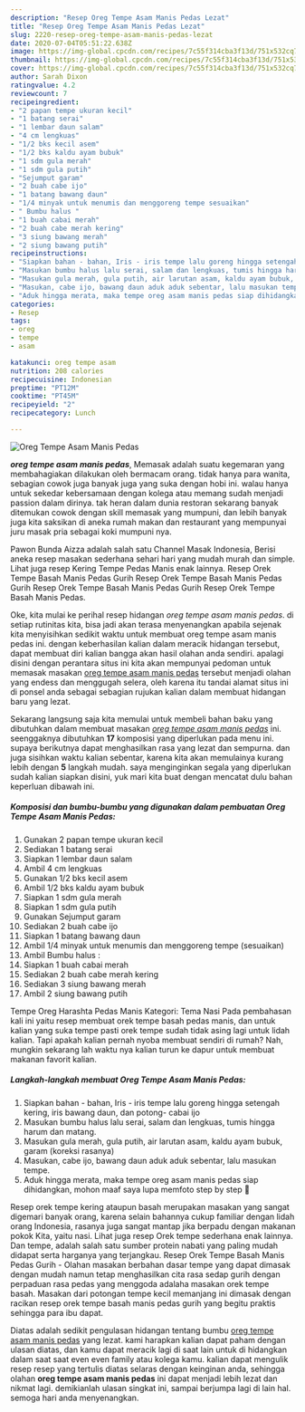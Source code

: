 ```yaml
---
description: "Resep Oreg Tempe Asam Manis Pedas Lezat"
title: "Resep Oreg Tempe Asam Manis Pedas Lezat"
slug: 2220-resep-oreg-tempe-asam-manis-pedas-lezat
date: 2020-07-04T05:51:22.638Z
image: https://img-global.cpcdn.com/recipes/7c55f314cba3f13d/751x532cq70/oreg-tempe-asam-manis-pedas-foto-resep-utama.jpg
thumbnail: https://img-global.cpcdn.com/recipes/7c55f314cba3f13d/751x532cq70/oreg-tempe-asam-manis-pedas-foto-resep-utama.jpg
cover: https://img-global.cpcdn.com/recipes/7c55f314cba3f13d/751x532cq70/oreg-tempe-asam-manis-pedas-foto-resep-utama.jpg
author: Sarah Dixon
ratingvalue: 4.2
reviewcount: 7
recipeingredient:
- "2 papan tempe ukuran kecil"
- "1 batang serai"
- "1 lembar daun salam"
- "4 cm lengkuas"
- "1/2 bks kecil asem"
- "1/2 bks kaldu ayam bubuk"
- "1 sdm gula merah"
- "1 sdm gula putih"
- "Sejumput garam"
- "2 buah cabe ijo"
- "1 batang bawang daun"
- "1/4 minyak untuk menumis dan menggoreng tempe sesuaikan"
- " Bumbu halus "
- "1 buah cabai merah"
- "2 buah cabe merah kering"
- "3 siung bawang merah"
- "2 siung bawang putih"
recipeinstructions:
- "Siapkan bahan - bahan, Iris - iris tempe lalu goreng hingga setengah kering, iris bawang daun, dan potong- cabai ijo"
- "Masukan bumbu halus lalu serai, salam dan lengkuas, tumis hingga harum dan matang."
- "Masukan gula merah, gula putih, air larutan asam, kaldu ayam bubuk, garam (koreksi rasanya)"
- "Masukan, cabe ijo, bawang daun aduk aduk sebentar, lalu masukan tempe."
- "Aduk hingga merata, maka tempe oreg asam manis pedas siap dihidangkan, mohon maaf saya lupa memfoto step by step 🙏"
categories:
- Resep
tags:
- oreg
- tempe
- asam

katakunci: oreg tempe asam 
nutrition: 208 calories
recipecuisine: Indonesian
preptime: "PT12M"
cooktime: "PT45M"
recipeyield: "2"
recipecategory: Lunch

---
```



![Oreg Tempe Asam Manis Pedas](https://img-global.cpcdn.com/recipes/7c55f314cba3f13d/751x532cq70/oreg-tempe-asam-manis-pedas-foto-resep-utama.jpg)

<b><i>oreg tempe asam manis pedas</i></b>, Memasak adalah suatu kegemaran yang membahagiakan dilakukan oleh bermacam orang. tidak hanya para wanita, sebagian cowok juga banyak juga yang suka dengan hobi ini. walau hanya untuk sekedar kebersamaan dengan kolega atau memang sudah menjadi passion dalam dirinya. tak heran dalam dunia restoran sekarang banyak ditemukan cowok dengan skill memasak yang mumpuni, dan lebih banyak juga kita saksikan di aneka rumah makan dan restaurant yang mempunyai juru masak pria sebagai koki mumpuni nya.

Pawon Bunda Aizza adalah salah satu Channel Masak Indonesia, Berisi aneka resep masakan sederhana sehari hari yang mudah murah dan simple. Lihat juga resep Kering Tempe Pedas Manis enak lainnya. Resep Orek Tempe Basah Manis Pedas Gurih Resep Orek Tempe Basah Manis Pedas Gurih Resep Orek Tempe Basah Manis Pedas Gurih Resep Orek Tempe Basah Manis Pedas.

Oke, kita mulai ke perihal resep hidangan <i>oreg tempe asam manis pedas</i>. di setiap rutinitas kita, bisa jadi akan terasa menyenangkan apabila sejenak kita menyisihkan sedikit waktu untuk membuat oreg tempe asam manis pedas ini. dengan keberhasilan kalian dalam meracik hidangan tersebut, dapat membuat diri kalian bangga akan hasil olahan anda sendiri. apalagi disini dengan perantara situs ini kita akan mempunyai pedoman untuk memasak masakan <u>oreg tempe asam manis pedas</u> tersebut menjadi olahan yang endess dan menggugah selera, oleh karena itu tandai alamat situs ini di ponsel anda sebagai sebagian rujukan kalian dalam membuat hidangan baru yang lezat.


Sekarang langsung saja kita memulai untuk membeli bahan baku yang dibutuhkan dalam membuat masakan <u><i>oreg tempe asam manis pedas</i></u> ini. seenggaknya dibutuhkan <b>17</b> komposisi yang diperlukan pada menu ini. supaya berikutnya dapat menghasilkan rasa yang lezat dan sempurna. dan juga sisihkan waktu kalian sebentar, karena kita akan memulainya kurang lebih dengan <b>5</b> langkah mudah. saya menginginkan segala yang diperlukan sudah kalian siapkan disini, yuk mari kita buat dengan mencatat dulu bahan keperluan dibawah ini.

<!--inarticleads1-->

##### Komposisi dan bumbu-bumbu yang digunakan dalam pembuatan Oreg Tempe Asam Manis Pedas:

1. Gunakan 2 papan tempe ukuran kecil
1. Sediakan 1 batang serai
1. Siapkan 1 lembar daun salam
1. Ambil 4 cm lengkuas
1. Gunakan 1/2 bks kecil asem
1. Ambil 1/2 bks kaldu ayam bubuk
1. Siapkan 1 sdm gula merah
1. Siapkan 1 sdm gula putih
1. Gunakan Sejumput garam
1. Sediakan 2 buah cabe ijo
1. Siapkan 1 batang bawang daun
1. Ambil 1/4 minyak untuk menumis dan menggoreng tempe (sesuaikan)
1. Ambil  Bumbu halus :
1. Siapkan 1 buah cabai merah
1. Sediakan 2 buah cabe merah kering
1. Sediakan 3 siung bawang merah
1. Ambil 2 siung bawang putih


Tempe Oreg Harashta Pedas Manis Kategori: Tema Nasi Pada pembahasan kali ini yaitu resep membuat orek tempe basah pedas manis, dan untuk kalian yang suka tempe pasti orek tempe sudah tidak asing lagi untuk lidah kalian. Tapi apakah kalian pernah nyoba membuat sendiri di rumah? Nah, mungkin sekarang lah waktu nya kalian turun ke dapur untuk membuat makanan favorit kalian. 

<!--inarticleads2-->

##### Langkah-langkah membuat Oreg Tempe Asam Manis Pedas:

1. Siapkan bahan - bahan, Iris - iris tempe lalu goreng hingga setengah kering, iris bawang daun, dan potong- cabai ijo
1. Masukan bumbu halus lalu serai, salam dan lengkuas, tumis hingga harum dan matang.
1. Masukan gula merah, gula putih, air larutan asam, kaldu ayam bubuk, garam (koreksi rasanya)
1. Masukan, cabe ijo, bawang daun aduk aduk sebentar, lalu masukan tempe.
1. Aduk hingga merata, maka tempe oreg asam manis pedas siap dihidangkan, mohon maaf saya lupa memfoto step by step 🙏


Resep orek tempe kering ataupun basah merupakan masakan yang sangat digemari banyak orang, karena selain bahannya cukup familiar dengan lidah orang Indonesia, rasanya juga sangat mantap jika berpadu dengan makanan pokok Kita, yaitu nasi. Lihat juga resep Orek tempe sederhana enak lainnya. Dan tempe, adalah salah satu sumber protein nabati yang paling mudah didapat serta harganya yang terjangkau. Resep Orek Tempe Basah Manis Pedas Gurih - Olahan masakan berbahan dasar tempe yang dapat dimasak dengan mudah namun tetap menghasilkan cita rasa sedap gurih dengan perpaduan rasa pedas yang menggoda adalaha masakan orek tempe basah. Masakan dari potongan tempe kecil memanjang ini dimasak dengan racikan resep orek tempe basah manis pedas gurih yang begitu praktis sehingga para ibu dapat. 

Diatas adalah sedikit pengulasan hidangan tentang bumbu <u>oreg tempe asam manis pedas</u> yang lezat. kami harapkan kalian dapat paham dengan ulasan diatas, dan kamu dapat meracik lagi di saat lain untuk di hidangkan dalam saat saat even even family atau kolega kamu. kalian dapat mengulik resep resep yang tertulis diatas selaras dengan keinginan anda, sehingga olahan <b>oreg tempe asam manis pedas</b> ini dapat menjadi lebih lezat dan nikmat lagi. demikianlah ulasan singkat ini, sampai berjumpa lagi di lain hal. semoga hari anda menyenangkan.
